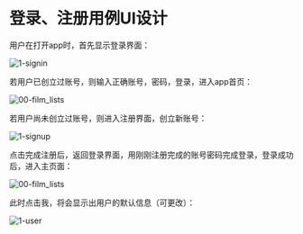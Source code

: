 # 登录、注册用例UI设计

用户在打开app时，首先显示登录界面：

![1-signin](../../../demo/image/1-signin.png)

若用户已创立过账号，则输入正确账号，密码，登录，进入app首页：

![00-film_lists](../../../demo/image/00-film_lists.png)

若用户尚未创立过账号，则进入注册界面，创立新账号：

![1-signup](../../../demo/image/1-signup.png)

点击完成注册后，返回登录界面，用刚刚注册完成的账号密码完成登录，登录成功后，进入主页面：

![00-film_lists](../../../demo/image/00-film_lists.png)

此时点击我，将会显示出用户的默认信息（可更改）：

![1-user](../../../demo/image/1-user.png)

